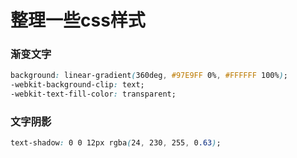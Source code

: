 # 整理一些css样式

### 渐变文字

```css
background: linear-gradient(360deg, #97E9FF 0%, #FFFFFF 100%);
-webkit-background-clip: text;
-webkit-text-fill-color: transparent;
```

### 文字阴影

```css
text-shadow: 0 0 12px rgba(24, 230, 255, 0.63);
```

